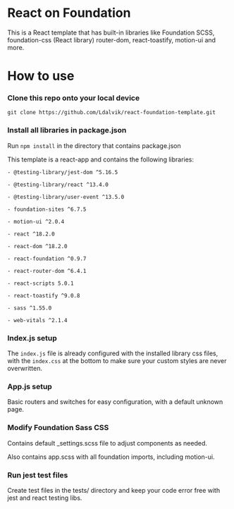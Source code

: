 # React on Foundation

This is a React template that has built-in libraries like Foundation SCSS, foundation-css (React library) router-dom, react-toastify, motion-ui and more.

# How to use

### Clone this repo onto your local device
```git clone https://github.com/Ldalvik/react-foundation-template.git```

### Install all libraries in package.json
Run ```npm install``` in the directory that contains package.json

This template is a react-app and contains the following libraries:

    - @testing-library/jest-dom ^5.16.5
    
    - @testing-library/react ^13.4.0
 
    - @testing-library/user-event ^13.5.0
 
    - foundation-sites ^6.7.5
 
    - motion-ui ^2.0.4
 
    - react ^18.2.0
 
    - react-dom ^18.2.0
 
    - react-foundation ^0.9.7
 
    - react-router-dom ^6.4.1
 
    - react-scripts 5.0.1
 
    - react-toastify ^9.0.8
 
    - sass ^1.55.0
 
    - web-vitals ^2.1.4

### Index.js setup
The ```index.js``` file is already configured with the installed library css files, with the ```index.css``` at the bottom to make sure your custom styles are never overwritten.

### App.js setup
Basic routers and switches for easy configuration, with a default unknown page.

### Modify Foundation Sass CSS
Contains default _settings.scss file to adjust components as needed.

Also contains app.scss with all foundation imports, including motion-ui.

### Run jest test files
Create test files in the tests/ directory and keep your code error free with jest and react testing libs.

